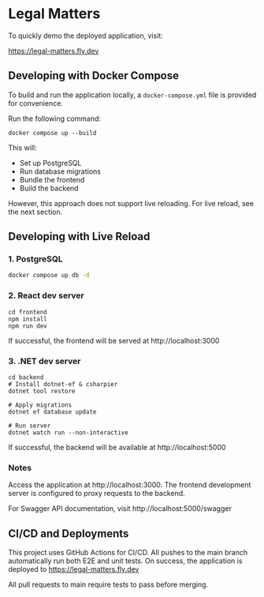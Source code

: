 # Legal Matters 

To quickly demo the deployed application, visit:

https://legal-matters.fly.dev

## Developing with Docker Compose

To build and run the application locally, a `docker-compose.yml` file is provided for convenience.

Run the following command:

```
docker compose up --build
```

This will:
- Set up PostgreSQL
- Run database migrations
- Bundle the frontend
- Build the backend

However, this approach does not support live reloading. For live reload, see the next section.

## Developing with Live Reload

### 1. PostgreSQL 

```bash
docker compose up db -d
```

### 2. React dev server

```
cd frontend
npm install
npm run dev
```

If successful, the frontend will be served at http://localhost:3000

### 3. .NET dev server

```
cd backend
# Install dotnet-ef & csharpier
dotnet tool restore

# Apply migrations
dotnet ef database update

# Run server
dotnet watch run --non-interactive
```

If successful, the backend will be available at http://localhost:5000

### Notes
Access the application at http://localhost:3000. The frontend development server is configured to proxy requests to the backend.

For Swagger API documentation, visit http://localhost:5000/swagger

## CI/CD and Deployments
This project uses GitHub Actions for CI/CD. All pushes to the main branch automatically run both E2E and unit tests. On success, the application is deployed to https://legal-matters.fly.dev

All pull requests to main require tests to pass before merging.
